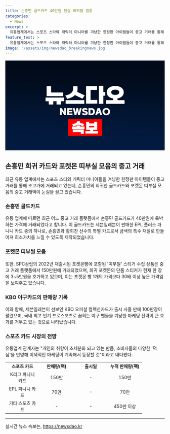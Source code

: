 ```yaml
---
title: 손흥민 골드카드 40만원 팬심 희귀템 열풍
categories:
  - News
excerpt: >
  유통업계에서는 스포츠 스타와 캐릭터 마니아를 겨냥한 한정판 아이템들이 중고 거래를 통해 초고가에 팔리고 있다. 손흥민 골드카드는 40만원에 육박하고, 띠부씰 스티커는 150만원에 거래되며, KBO 야구카드는 사흘 만에 100만장이 팔렸다. 이 같은 인기에 따라 세븐일레븐은 다양한 종류의 스포츠 카드를 출시해 눈길을 끌고 있다. 그러나 개인의 취향이 초세분화되면서, 소비자들의 다양한 덕심을 반영하는 이색적인 마케팅이 계속될 전망이다.
feature_text: >
  유통업계에서는 스포츠 스타와 캐릭터 마니아를 겨냥한 한정판 아이템들이 중고 거래를 통해 초고가에 팔리고 있다. 손흥민 골드카드는 40만원에 육박하고, 띠부씰 스티커는 150만원에 거래되며, KBO 야구카드는 사흘 만에 100만장이 팔렸다. 이 같은 인기에 따라 세븐일레븐은 다양한 종류의 스포츠 카드를 출시해 눈길을 끌고 있다. 그러나 개인의 취향이 초세분화되면서, 소비자들의 다양한 덕심을 반영하는 이색적인 마케팅이 계속될 전망이다.
image: '/assets/img/newsdao_breakingnews.jpg'
---
```


<p><img src="/assets/img/newsdao_breakingnews.jpg" alt="implanttips 속보" /></p>

<h2 data-ke-size="size26">손흥민 희귀 카드와 포켓몬 띠부실 모음의 중고 거래</h2>

<p data-ke-size="size16">최근 유통 업계에서는 스포츠 스타와 캐릭터 마니아들을 겨냥한 한정판 아이템들이 중고 거래를 통해 초고가에 거래되고 있는데, 손흥민의 희귀한 골드카드와 포켓몬 띠부실 모음의 중고 거래액이 눈길을 끌고 있습니다.</p>

<h3 data-ke-size="size24">손흥민 골드카드</h3>

<p data-ke-size="size16">유통 업계에 따르면 최근 어느 중고 거래 플랫폼에서 손흥민 골드카드가 40만원에 육박하는 가격에 거래되었다고 합니다. 이 골드카드는 세븐일레븐이 판매한 EPL 플러스 파니니 카드 중의 하나로, 손흥민과 황희찬 선수의 특별 카드로서 금색의 특수 재질로 만들어져 희소가치를 느낄 수 있도록 제작되었습니다.</p>

<h3 data-ke-size="size24">포켓몬 띠부씰 모음</h3>

<p data-ke-size="size16">또한, SPC삼립의 2022년 재출시된 포켓몬빵에 포함된 '띠부씰' 스티거 수집 상품은 중고 거래 플랫폼에서 150만원에 거래되었으며, 희귀 포켓몬의 단품 스티커가 현재 한 장에 3~5만원을 호가하고 있으며, 이는 포켓몬 빵 1개의 가격보다 30배 이상 높은 가격임을 보여주고 있습니다.</p>

<h3 data-ke-size="size24">KBO 야구카드의 판매량 기록</h3>

<p data-ke-size="size16">이와 함께, 세븐일레븐이 선보인 KBO 오피셜 컬렉션카드가 출시 사흘 만에 100만장이 팔렸으며, 국내 최고 인기 프로스포츠로 꼽히는 야구 팬들을 겨냥한 마케팅 전략이 큰 효과를 거두고 있는 것으로 나타났습니다.</p>

<h3 data-ke-size="size24">스포츠 카드 시장의 전망</h3>

<p data-ke-size="size16">유통업계 관계자는 "개인의 취향이 초세분화 되고 있는 만큼, 소비자들의 다양한 '덕심'을 반영해 이색적인 마케팅이 계속해서 등장할 것"이라고 내다봤다.</p>

<table>
  <colgroup><col width="108">
  <col width="108">
  <col width="108">
  <col width="108">
  </colgroup><tbody>
  <tr>
    <td style="text-align: center; height: 17px;"><b>스포츠 카드</b></td>
    <td style="text-align: center; height: 17px;"><b>판매량(팩)</b></td>
    <td style="text-align: center; height: 17px;"><b>출시일</b></td>
    <td style="text-align: center; height: 17px;"><b>누적 판매량(팩)</b></td>
  </tr>
  <tr>
    <td style="text-align: center; height: 17px;">K리그 파니니 카드</td>
    <td style="text-align: center; height: 17px;">150만</td>
    <td style="text-align: center; height: 17px;">-</td>
    <td style="text-align: center; height: 17px;">150만</td>
  </tr>
  <tr>
    <td style="text-align: center; height: 17px;">EPL 파니니 카드</td>
    <td style="text-align: center; height: 17px;">70만</td>
    <td style="text-align: center; height: 17px;">-</td>
    <td style="text-align: center; height: 17px;">70만</td>
  </tr>
  <tr>
    <td style="text-align: center; height: 17px;">기타 스포츠 카드</td>
    <td style="text-align: center; height: 17px;">-</td>
    <td style="text-align: center; height: 17px;">-</td>
    <td style="text-align: center; height: 17px;">450만 이상</td>
  </tr>
  </tbody>
</table>

<hr>

<p data-ke-size="size16"></p>
실시간 뉴스 속보는, <a href="https://newsdao.kr" rel="dofollow">https://newsdao.kr</a>


